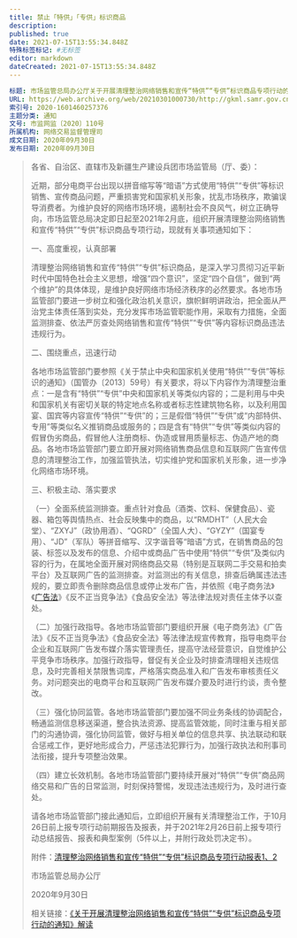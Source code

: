 ```yaml
---
title: 禁止「特供」「专供」标识商品
description: 
published: true
date: 2021-07-15T13:55:34.848Z
特殊标签标记: #无标签
editor: markdown
dateCreated: 2021-07-15T13:55:34.848Z
---
```


```yaml
标题: 市场监管总局办公厅关于开展清理整治网络销售和宣传“特供”“专供”标识商品专项行动的通知
URL: https://web.archive.org/web/20210301000730/http://gkml.samr.gov.cn/nsjg/wjs/202009/t20200930_322159.html
索引号: 2020-1601460257376
主题分类: 通知
文号: 市监网监〔2020〕110号
所属机构: 网络交易监督管理司
成文日期: 2020年09月30日
发布日期: 2020年09月30日
```

> 各省、自治区、直辖市及新疆生产建设兵团市场监管局（厅、委）：
>
> 近期，部分电商平台出现以拼音缩写等“暗语”方式使用“特供”“专供”等标识销售、宣传商品问题，严重损害党和国家机关形象，扰乱市场秩序，欺骗误导消费者。为维护良好的网络市场环境，遏制社会不良风气，树立正确导向，市场监管总局决定即日起至2021年2月底，组织开展清理整治网络销售和宣传“特供”“专供”标识商品专项行动，现就有关事项通知如下：
>
> 一、高度重视，认真部署
>
> 清理整治网络销售和宣传“特供”“专供”标识商品，是深入学习贯彻习近平新时代中国特色社会主义思想，增强“四个意识”，坚定“四个自信”，做到“两个维护”的具体体现，是维护良好网络市场经济秩序的必然要求。各地市场监管部门要进一步树立和强化政治机关意识，旗帜鲜明讲政治，把全面从严治党主体责任落到实处，充分发挥市场监管职能作用，采取有力措施，全面监测排查、依法严厉查处网络销售和宣传“特供”“专供”等内容标识商品违法违规行为。
>
> 二、围绕重点，迅速行动
>
> 各地市场监管部门要参照《关于禁止中央和国家机关使用“特供”“专供”等标识的通知》（国管办〔2013〕59号）有关要求，将以下内容作为清理整治重点：一是含有“特供”“专供”中央和国家机关等类似内容的；二是利用与中央和国家机关有密切关联的特定地点名称或者标志性建筑物名称，以及利用国宴、国宾等内容宣传“特供”“专供”的；三是假借“特供”“专供”或“内部特供、专用”等类似名义推销商品或服务的；四是含有“特供”“专供”等类似内容的假冒伪劣商品，假冒他人注册商标、伪造或冒用质量标志、伪造产地的商品。各地市场监管部门要立即开展对网络销售商品信息和互联网广告宣传信息的清理整治工作，加强监管执法，切实维护党和国家机关形象，进一步净化网络市场环境。
>
> 三、积极主动、落实要求
>
> （一）全面系统监测排查。重点针对食品（酒类、饮料、保健食品）、瓷器、箱包等舆情热点、社会反映集中的商品，以“RMDHT”（人民大会堂）、“ZXYJ”（政协用酒）、“QGRD”（全国人大）、“GYZY”（国宴专用）、“JD”（军队）等拼音缩写、汉字谐音等“暗语”方式，在销售商品的包装、标签以及发布的信息、介绍中或商品广告中使用“特供”“专供”及类似内容的行为，在属地全面开展对网络商品交易（特别是互联网二手交易和拍卖平台）及互联网广告的监测排查。对监测出的有关信息，排查后确属违法违规的，要立即责令删除商品信息或停止发布广告，并依照《电子商务法》《[广告法](/rule/普通法律/中华人民共和国广告法.md)》《反不正当竞争法》《食品安全法》等法律法规对责任主体予以查处。
>
> （二）加强行政指导。各地市场监管部门要组织开展《电子商务法》《广告法》《反不正当竞争法》《食品安全法》等法律法规宣传教育，指导电商平台企业和互联网广告发布媒介落实管理责任，提高守法经营意识，自觉维护公平竞争市场秩序。加强行政指导，督促有关企业及时排查清理相关违规信息，及时完善相关禁限售词库，严格落实商品准入和广告发布审核责任义务。对问题突出的电商平台和互联网广告发布媒介要及时进行约谈，责令整改。
>
> （三）强化协同监管。各地市场监管部门要加强不同业务条线的协调配合，畅通监测信息移送渠道，整合执法资源、提高监管效能，同时注重与相关部门的沟通协调，强化协同监管，做好与相关单位的信息共享、执法联动和联合惩戒工作，更好地形成合力，严惩违法犯罪行为，加强行政执法和刑事司法衔接，提升专项整治效果。
>
> （四）建立长效机制。各地市场监管部门要持续开展对“特供”“专供”商品网络交易和广告的日常监测，时刻保持警惕，发现违法违规行为，及时进行查处。
>
> 请各地市场监管部门接此通知后，立即组织开展有关清理整治工作，于10月26日前上报专项行动前期报告及报表，并于2021年2月26日前上报专项行动总结报告、报表和典型案例（5件以上，并附行政处罚决定书）。
>
> 附件：[清理整治网络销售和宣传“特供”“专供”标识商品专项行动报表1、2](http://gkml.samr.gov.cn/nsjg/wjs/202009/W020200930655460547145.doc)
>
> 市场监管总局办公厅
>
> 2020年9月30日
>
> 相关链接：[《关于开展清理整治网络销售和宣传“特供”“专供”标识商品专项行动的通知》解读](https://web.archive.org/web/20201029015119/http://gkml.samr.gov.cn/nsjg/xwxcs/202010/t20201014_322338.html)
